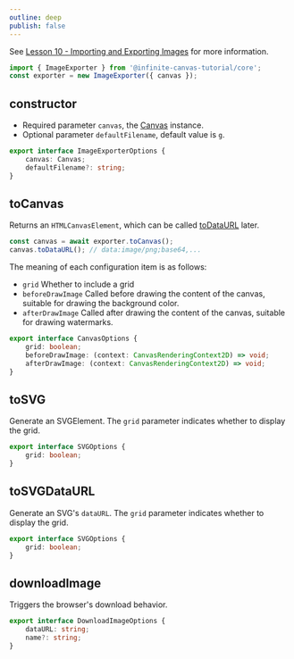 ```yaml
---
outline: deep
publish: false
---
```


See [Lesson 10 - Importing and Exporting Images] for more information.

```ts
import { ImageExporter } from '@infinite-canvas-tutorial/core';
const exporter = new ImageExporter({ canvas });
```

## constructor

-   Required parameter `canvas`, the [Canvas] instance.
-   Optional parameter `defaultFilename`, default value is `g`.

```ts
export interface ImageExporterOptions {
    canvas: Canvas;
    defaultFilename?: string;
}
```

## toCanvas

Returns an `HTMLCanvasElement`, which can be called [toDataURL] later.

```ts
const canvas = await exporter.toCanvas();
canvas.toDataURL(); // data:image/png;base64,...
```

The meaning of each configuration item is as follows:

-   `grid` Whether to include a grid
-   `beforeDrawImage` Called before drawing the content of the canvas, suitable for drawing the background color.
-   `afterDrawImage` Called after drawing the content of the canvas, suitable for drawing watermarks.

```ts
export interface CanvasOptions {
    grid: boolean;
    beforeDrawImage: (context: CanvasRenderingContext2D) => void;
    afterDrawImage: (context: CanvasRenderingContext2D) => void;
}
```

## toSVG

Generate an SVGElement. The `grid` parameter indicates whether to display the grid.

```ts
export interface SVGOptions {
    grid: boolean;
}
```

## toSVGDataURL

Generate an SVG's `dataURL`. The `grid` parameter indicates whether to display the grid.

```ts
export interface SVGOptions {
    grid: boolean;
}
```

## downloadImage

Triggers the browser's download behavior.

```ts
export interface DownloadImageOptions {
    dataURL: string;
    name?: string;
}
```

[Lesson 10 - Importing and Exporting Images]: /guide/lesson-010
[Canvas]: /reference/canvas
[toDataURL]: https://developer.mozilla.org/en-US/docs/Web/API/HTMLCanvasElement/toDataURL
